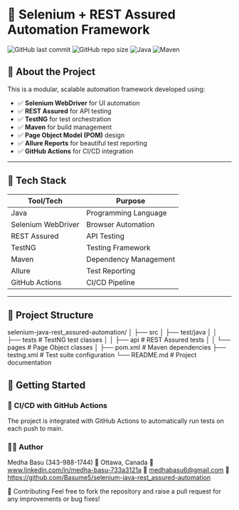 # 🚀 Selenium + REST Assured Automation Framework

![GitHub last commit](https://img.shields.io/github/last-commit/Basume5/selenium-java-rest_assured-automation)
![GitHub repo size](https://img.shields.io/github/repo-size/Basume5/selenium-java-rest_assured-automation)
![Java](https://img.shields.io/badge/Java-11-blue?logo=java)
![Maven](https://img.shields.io/badge/Maven-Build-red?logo=apache-maven)

## 📌 About the Project

This is a modular, scalable automation framework developed using:

- ✅ **Selenium WebDriver** for UI automation
- ✅ **REST Assured** for API testing
- ✅ **TestNG** for test orchestration
- ✅ **Maven** for build management
- ✅ **Page Object Model (POM)** design
- ✅ **Allure Reports** for beautiful test reporting
- ✅ **GitHub Actions** for CI/CD integration

---

## 🧰 Tech Stack

| Tool/Tech          | Purpose                          |
|--------------------|----------------------------------|
| Java               | Programming Language             |
| Selenium WebDriver | Browser Automation               |
| REST Assured       | API Testing                      |
| TestNG             | Testing Framework                |
| Maven              | Dependency Management            |
| Allure             | Test Reporting                   |
| GitHub Actions     | CI/CD Pipeline                   |

---

## 📁 Project Structure

selenium-java-rest_assured-automation/
│
├── src
│ ├── test/java
│ │ ├── tests # TestNG test classes
│ │ ├── api # REST Assured tests
│ │ └── pages # Page Object classes
│
├── pom.xml # Maven dependencies
├── testng.xml # Test suite configuration
└── README.md # Project documentation

## 🚦 Getting Started
### 🚀 CI/CD with GitHub Actions
The project is integrated with GitHub Actions to automatically run tests on each push to main.

### 🙋‍♀️ Author
Medha Basu (343-988-1744)
📍 Ottawa, Canada
🔗 www.linkedin.com/in/medha-basu-733a3121a
📧 medhabasu6@gmail.com
🔗 https://github.com/Basume5/selenium-java-rest_assured-automation

🤝 Contributing
Feel free to fork the repository and raise a pull request for any improvements or bug fixes!

